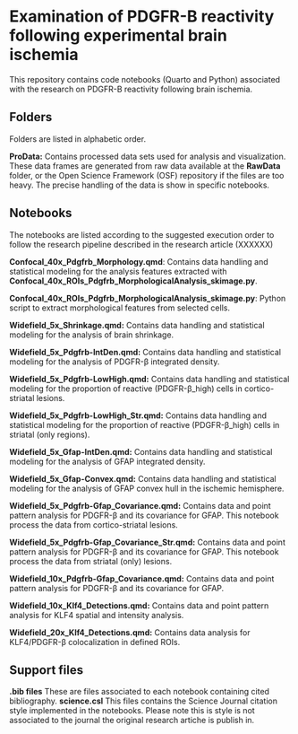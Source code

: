 # Examination of PDGFR-B reactivity following experimental brain ischemia

This repository contains code notebooks (Quarto and Python) associated with the research on PDGFR-B reactivity following brain ischemia. 


## Folders

Folders are listed in alphabetic order.

**ProData:** Contains processed data sets used for analysis and visualization. These data frames are generated from raw data available at the **RawData** folder, or the Open Science Framework (OSF) repository if the files are too heavy. The precise handling of the data is show in specific notebooks.


## Notebooks

The notebooks are listed according to the suggested execution order to follow the research pipeline described in the research article (XXXXXX)

**Confocal_40x_Pdgfrb_Morphology.qmd**: Contains data handling and statistical modeling for the analysis features extracted with **Confocal_40x_ROIs_Pdgfrb_MorphologicalAnalysis_skimage.py**. 

**Confocal_40x_ROIs_Pdgfrb_MorphologicalAnalysis_skimage.py**: Python script to extract morphological features from selected cells. 

**Widefield_5x_Shrinkage.qmd:** Contains data handling and statistical modeling for the analysis of brain shrinkage. 

**Widefield_5x_Pdgfrb-IntDen.qmd:** Contains data handling and statistical modeling for the analysis of PDGFR-β integrated density.  

**Widefield_5x_Pdgfrb-LowHigh.qmd:** Contains data handling and statistical modeling for the proportion of reactive (PDGFR-β_high) cells in cortico-striatal lesions.  

**Widefield_5x_Pdgfrb-LowHigh_Str.qmd:** Contains data handling and statistical modeling for the proportion of reactive (PDGFR-β_high) cells in striatal (only regions).  

**Widefield_5x_Gfap-IntDen.qmd:** Contains data handling and statistical modeling for the analysis of GFAP integrated density. 

**Widefield_5x_Gfap-Convex.qmd:** Contains data handling and statistical modeling for the analysis of GFAP convex hull in the ischemic hemisphere. 

**Widefield_5x_Pdgfrb-Gfap_Covariance.qmd:** Contains data and point pattern analysis for PDGFR-β and its covariance for GFAP. This notebook process the data from cortico-striatal lesions.  

**Widefield_5x_Pdgfrb-Gfap_Covariance_Str.qmd:** Contains data and point pattern analysis for PDGFR-β and its covariance for GFAP. This notebook process the data from striatal (only) lesions.

**Widefield_10x_Pdgfrb-Gfap_Covariance.qmd:** Contains data and point pattern analysis for PDGFR-β and its covariance for GFAP. 



**Widefield_10x_Klf4_Detections.qmd:** Contains data and point pattern analysis for KLF4 spatial and intensity analysis.

**Widefield_20x_Klf4_Detections.qmd:** Contains data analysis for KLF4/PDGFR-β colocalization in defined ROIs.

## Support files

**.bib files** These are files associated to each notebook containing cited bibliography. 
**science.csl** This files contains the Science Journal citation style implemented in the notebooks. Please note this is style is not associated to the journal the original research artiche is publish in. 